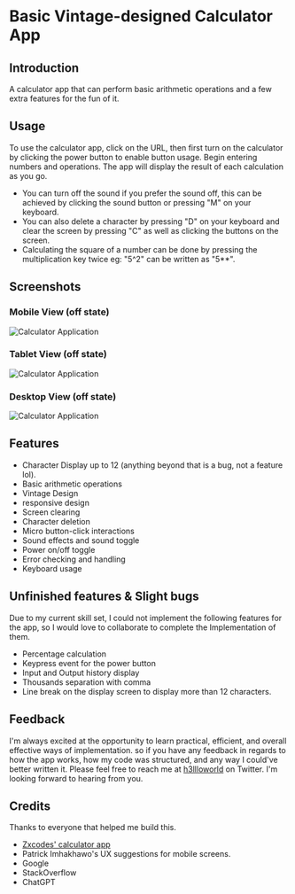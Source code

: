 # Basic Vintage-designed Calculator App

## Introduction

A calculator app that can perform basic arithmetic operations and a few extra features for the fun of it.

## Usage

To use the calculator app, click on the URL, then first turn on the calculator by clicking the power button to enable button usage. Begin entering numbers and operations. The app will display the result of each calculation as you go.

- You can turn off the sound if you prefer the sound off, this can be achieved by clicking the sound button or pressing "M" on your keyboard.
- You can also delete a character by pressing "D" on your keyboard and clear the screen by pressing "C" as well as clicking the buttons on the screen.
- Calculating the square of a number can be done by pressing the multiplication key twice eg: "5^2" can be written as "5\*\*".

## Screenshots
### Mobile View (off state)
![Calculator Application](https://github.com/johnnysedh3lllo/vintage-calculator-app/blob/main/previews/mobile.png?raw=true)

### Tablet View (off state)
![Calculator Application](https://github.com/johnnysedh3lllo/vintage-calculator-app/blob/main/previews/tablet.png?raw=true)

### Desktop View (off state)
![Calculator Application](https://github.com/johnnysedh3lllo/vintage-calculator-app/blob/main/previews/desktop.png?raw=true)

## Features

- Character Display up to 12 (anything beyond that is a bug, not a feature lol).
- Basic arithmetic operations
- Vintage Design
- responsive design
- Screen clearing
- Character deletion
- Micro button-click interactions
- Sound effects and sound toggle
- Power on/off toggle
- Error checking and handling
- Keyboard usage

## Unfinished features & Slight bugs

Due to my current skill set, I could not implement the following features for the app, so I would love to collaborate to complete the Implementation of them.

- Percentage calculation
- Keypress event for the power button
- Input and Output history display
- Thousands separation with comma
- Line break on the display screen to display more than 12 characters.

## Feedback

I'm always excited at the opportunity to learn practical, efficient, and overall effective ways of implementation. so if you have any feedback in regards to how the app works, how my code was structured, and any way I could've better written it. Please feel free to reach me at [h3llloworld](wwww.twitter.com/h3llloworld) on Twitter. I'm looking forward to hearing from you.

## Credits

Thanks to everyone that helped me build this.

- [Zxcodes' calculator app](https://github.com/zxcodes/Calculator/blob/master/scripts/script.js)
- Patrick Imhakhawo's UX suggestions for mobile screens.
- Google
- StackOverflow
- ChatGPT
